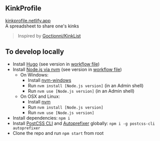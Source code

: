 ## KinkProfile
[kinkprofile.netlify.app](https://kinkprofile.netlify.app/)  
A spreadsheet to share one's kinks

> Inspired by [Goctionni/KinkList](https://github.com/Goctionni/KinkList)

## To develop locally
- Install [Hugo](https://gohugo.io/getting-started/installing#binary-cross-platform) (see version in [workflow file](/.github/workflows/ci-cd-develop.yml#L10))
- Install [Node.js via nvm](https://docs.npmjs.com/downloading-and-installing-node-js-and-npm) (see version in [workflow file](/.github/workflows/ci-cd-develop.yml#L11))
  - On Windows:
    - Install [nvm-windows](https://github.com/coreybutler/nvm-windows#installation--upgrades)
    - Run `nvm install [Node.js version]` (in an Admin shell)
    - Run `nvm use [Node.js version]` (in an Admin shell)
  - On OSX and Linux:
    - Install [nvm](https://github.com/nvm-sh/nvm#installation-and-update)
    - Run `nvm install [Node.js version]`
    - Run `nvm use [Node.js version]`
- Install dependencies: `npm i`
- Install [PostCSS CLI](https://github.com/postcss/postcss-cli) and [Autoprefixer](https://github.com/postcss/autoprefixer) globally: `npm i -g postcss-cli autoprefixer`
- Clone the repo and run `npm start` from root
